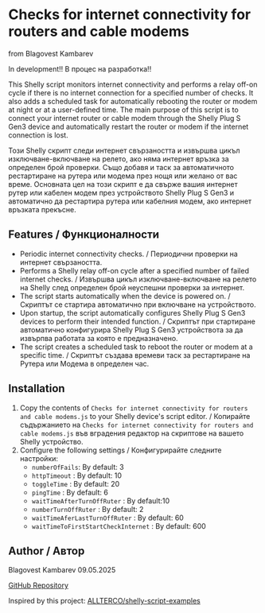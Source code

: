# Checks for internet connectivity for routers and cable modems

from Blagovest Kambarev

In development!!
В процес на разработка!!

This Shelly script monitors internet connectivity and performs a relay off-on cycle if there is no internet connection for a specified number of checks. It also adds a scheduled task for automatically rebooting the router or modem at night or at a user-defined time.
The main purpose of this script is to connect your internet router or cable modem through the Shelly Plug S Gen3 device and automatically restart the router or modem if the internet connection is lost.

Този Shelly скрипт следи интернет свързаността и извършва цикъл изключване-включване на релето, ако няма интернет връзка за определен брой проверки. Също добавя и таск за автоматичното рестартиране на рутера или модема през нощя или желано от вас време.
Основната цел на този скрипт е да свърже вашия интернет рутер или кабелен модем през устройството Shelly Plug S Gen3 и автоматично да рестартира рутера или кабелния модем, ако интернет връзката прекъсне.

## Features / Функционалности

-	Periodic internet connectivity checks. / Периодични проверки на интернет свързаността.
-	Performs a Shelly relay off-on cycle after a specified number of failed internet checks. / Извършва цикъл изключване-включване на релето на Shelly след определен брой неуспешни проверки за интернет.
-	The script starts automatically when the device is powered on. / Скриптът се стартира автоматично при включване на устройството.
- Upon startup, the script automatically configures Shelly Plug S Gen3 devices to perform their intended function. / Скриптът при стартиране автоматично конфигурира Shelly Plug S Gen3 устройствота за да извърпва работата за която е предназначено.
- The script creates a scheduled task to reboot the router or modem at a specific time. / Скриптът създава времеви таск за рестартиране на Рутера или Модема в определен час.

## Installation

1. Copy the contents of `Checks for internet connectivity for routers and cable modems.js` to your Shelly device's script editor. / Копирайте съдържанието на `Checks for internet connectivity for routers and cable modems.js` във вградения редактор на скриптове на вашето Shelly устройство.
2. Configure the following settings / Конфигурирайте следните настройки:   
   - `numberOfFails`: 
     By default: 3
   - `httpTimeout` : 
     By default: 10
   - `toggleTime` : 
     By default: 20
   - `pingTime` : 
     By default: 6
   - `waitTimeAfterTurnOffRuter` : 
     By default:10
   - `numberTurnOffRuter` : 
     By default: 2
   - `waitTimeAferLastTurnOffRuter` : 
     By default: 60
   - `waitTimeToFirstStartCheckInternet` : 
     By default: 600

## Author / Автор

Blagovest Kambarev 09.05.2025

[GitHub Repository](https://github.com/BlagovestKambarev/GitHub-Shelly)

Inspired by this project: [ALLTERCO/shelly-script-examples](https://github.com/ALLTERCO/shelly-script-examples/blob/main/router-watchdog.js)
